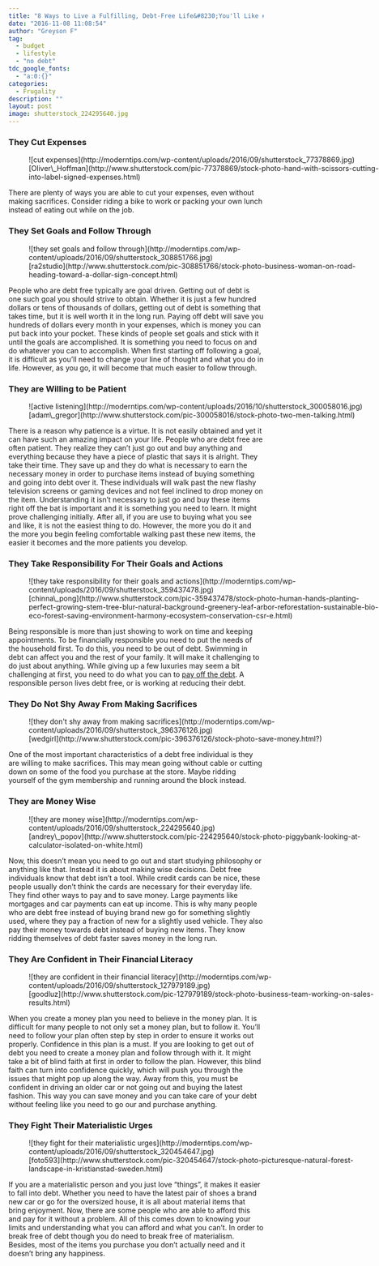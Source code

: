```yaml
---
title: "8 Ways to Live a Fulfilling, Debt-Free Life&#8230;You'll Like #6"
date: "2016-11-08 11:08:54"
author: "Greyson F"
tag:
  - budget
  - lifestyle
  - "no debt"
tdc_google_fonts:
  - "a:0:{}"
categories:
  - Frugality
description: ""
layout: post
image: shutterstock_224295640.jpg
---
```


### They Cut Expenses

<figure aria-describedby="caption-attachment-4303" class="wp-caption alignnone" id="attachment_4303" style="width: 700px">![cut expenses](http://moderntips.com/wp-content/uploads/2016/09/shutterstock_77378869.jpg)<figcaption class="wp-caption-text" id="caption-attachment-4303">[Oliver\_Hoffman](http://www.shutterstock.com/pic-77378869/stock-photo-hand-with-scissors-cutting-into-label-signed-expenses.html)</figcaption></figure>

There are plenty of ways you are able to cut your expenses, even without making sacrifices. Consider riding a bike to work or packing your own lunch instead of eating out while on the job.

### They Set Goals and Follow Through

<figure aria-describedby="caption-attachment-4304" class="wp-caption alignnone" id="attachment_4304" style="width: 700px">![they set goals and follow through](http://moderntips.com/wp-content/uploads/2016/09/shutterstock_308851766.jpg)<figcaption class="wp-caption-text" id="caption-attachment-4304">[ra2studio](http://www.shutterstock.com/pic-308851766/stock-photo-business-woman-on-road-heading-toward-a-dollar-sign-concept.html)</figcaption></figure>

People who are debt free typically are goal driven. Getting out of debt is one such goal you should strive to obtain. Whether it is just a few hundred dollars or tens of thousands of dollars, getting out of debt is something that takes time, but it is well worth it in the long run. Paying off debt will save you hundreds of dollars every month in your expenses, which is money you can put back into your pocket. These kinds of people set goals and stick with it until the goals are accomplished. It is something you need to focus on and do whatever you can to accomplish. When first starting off following a goal, it is difficult as you’ll need to change your line of thought and what you do in life. However, as you go, it will become that much easier to follow through.

### They are Willing to be Patient

<figure aria-describedby="caption-attachment-4264" class="wp-caption alignnone" id="attachment_4264" style="width: 700px">![active listening](http://moderntips.com/wp-content/uploads/2016/10/shutterstock_300058016.jpg)<figcaption class="wp-caption-text" id="caption-attachment-4264">[adam\_gregor](http://www.shutterstock.com/pic-300058016/stock-photo-two-men-talking.html)</figcaption></figure>

There is a reason why patience is a virtue. It is not easily obtained and yet it can have such an amazing impact on your life. People who are debt free are often patient. They realize they can’t just go out and buy anything and everything because they have a piece of plastic that says it is alright. They take their time. They save up and they do what is necessary to earn the necessary money in order to purchase items instead of buying something and going into debt over it. These individuals will walk past the new flashy television screens or gaming devices and not feel inclined to drop money on the item. Understanding it isn’t necessary to just go and buy these items right off the bat is important and it is something you need to learn. It might prove challenging initially. After all, if you are use to buying what you see and like, it is not the easiest thing to do. However, the more you do it and the more you begin feeling comfortable walking past these new items, the easier it becomes and the more patients you develop.

### They Take Responsibility For Their Goals and Actions

<figure aria-describedby="caption-attachment-4306" class="wp-caption alignnone" id="attachment_4306" style="width: 700px">![they take responsibility for their goals and actions](http://moderntips.com/wp-content/uploads/2016/09/shutterstock_359437478.jpg)<figcaption class="wp-caption-text" id="caption-attachment-4306">[chinna\_pong](http://www.shutterstock.com/pic-359437478/stock-photo-human-hands-planting-perfect-growing-stem-tree-blur-natural-background-greenery-leaf-arbor-reforestation-sustainable-bio-eco-forest-saving-environment-harmony-ecosystem-conservation-csr-e.html)</figcaption></figure>

Being responsible is more than just showing to work on time and keeping appointments. To be financially responsible you need to put the needs of the household first. To do this, you need to be out of debt. Swimming in debt can affect you and the rest of your family. It will make it challenging to do just about anything. While giving up a few luxuries may seem a bit challenging at first, you need to do what you can to [pay off the debt](http://www.marketwatch.com/story/10-characteristics-of-debt-free-people-2014-02-05). A responsible person lives debt free, or is working at reducing their debt.

### They Do Not Shy Away From Making Sacrifices

<figure aria-describedby="caption-attachment-4307" class="wp-caption alignnone" id="attachment_4307" style="width: 700px">![they don't shy away from making sacrifices](http://moderntips.com/wp-content/uploads/2016/09/shutterstock_396376126.jpg)<figcaption class="wp-caption-text" id="caption-attachment-4307">[wedgirl](http://www.shutterstock.com/pic-396376126/stock-photo-save-money.html?)</figcaption></figure>

One of the most important characteristics of a debt free individual is they are willing to make sacrifices. This may mean going without cable or cutting down on some of the food you purchase at the store. Maybe ridding yourself of the gym membership and running around the block instead.

### They are Money Wise

<figure aria-describedby="caption-attachment-4308" class="wp-caption alignnone" id="attachment_4308" style="width: 700px">![they are money wise](http://moderntips.com/wp-content/uploads/2016/09/shutterstock_224295640.jpg)<figcaption class="wp-caption-text" id="caption-attachment-4308">[andrey\_popov](http://www.shutterstock.com/pic-224295640/stock-photo-piggybank-looking-at-calculator-isolated-on-white.html)  
</figcaption></figure>

Now, this doesn’t mean you need to go out and start studying philosophy or anything like that. Instead it is about making wise decisions. Debt free individuals know that debt isn’t a tool. While credit cards can be nice, these people usually don’t think the cards are necessary for their everyday life. They find other ways to pay and to save money. Large payments like mortgages and car payments can eat up income. This is why many people who are debt free instead of buying brand new go for something slightly used, where they pay a fraction of new for a slightly used vehicle. They also pay their money towards debt instead of buying new items. They know ridding themselves of debt faster saves money in the long run.

### They Are Confident in Their Financial Literacy

<figure aria-describedby="caption-attachment-4309" class="wp-caption alignnone" id="attachment_4309" style="width: 700px">![they are confident in their financial literacy](http://moderntips.com/wp-content/uploads/2016/09/shutterstock_127979189.jpg)<figcaption class="wp-caption-text" id="caption-attachment-4309">[goodluz](http://www.shutterstock.com/pic-127979189/stock-photo-business-team-working-on-sales-results.html)  
</figcaption></figure>

When you create a money plan you need to believe in the money plan. It is difficult for many people to not only set a money plan, but to follow it. You’ll need to follow your plan often step by step in order to ensure it works out properly. Confidence in this plan is a must. If you are looking to get out of debt you need to create a money plan and follow through with it. It might take a bit of blind faith at first in order to follow the plan. However, this blind faith can turn into confidence quickly, which will push you through the issues that might pop up along the way. Away from this, you must be confident in driving an older car or not going out and buying the latest fashion. This way you can save money and you can take care of your debt without feeling like you need to go our and purchase anything.

### They Fight Their Materialistic Urges

<figure aria-describedby="caption-attachment-4310" class="wp-caption alignnone" id="attachment_4310" style="width: 700px">![they fight for their materialistic urges](http://moderntips.com/wp-content/uploads/2016/09/shutterstock_320454647.jpg)<figcaption class="wp-caption-text" id="caption-attachment-4310">[foto593](http://www.shutterstock.com/pic-320454647/stock-photo-picturesque-natural-forest-landscape-in-kristianstad-sweden.html)</figcaption></figure>

If you are a materialistic person and you just love “things”, it makes it easier to fall into debt. Whether you need to have the latest pair of shoes a brand new car or go for the oversized house, it is all about material items that bring enjoyment. Now, there are some people who are able to afford this and pay for it without a problem. All of this comes down to knowing your limits and understanding what you can afford and what you can’t. In order to break free of debt though you do need to break free of materialism. Besides, most of the items you purchase you don’t actually need and it doesn’t bring any happiness.
